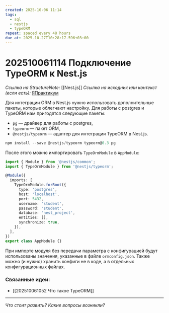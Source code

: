 ```yaml
---
created: 2025-10-06 11:14
tags:
  - sql
  - nestjs
  - typeORM
repeat: spaced every 48 hours
due_at: 2025-10-27T10:28:17.596+03:00
---
```

# 202510061114 Подключение TypeORM к Nest.js

*Ссылка на StructureNote:* [[Nest.js]]
*Ссылка на исходник или контекст (если есть):* [ЯПрактикум](https://practicum.yandex.ru/learn/backend-nodejs/courses/a4214ab0-2146-4152-b90e-651bf4c7ca5e/sprints/564244/topics/104f2765-a9c9-4617-8a5e-f21b675cf9b3/lessons/f9511df1-d552-45b6-acf8-0209593b1a02/)

Для интеграции ORM в Nest.js нужно использовать дополнительные пакеты, которые облегчают настройку. Для работы с postgres и TypeORM нам пригодятся следующие пакеты:

- `pg` — драйвер для работы с postgres,
- `typeorm` — пакет ORM,
- `@nestjs/typeorm` — адаптер для интеграции TypeORM в Nest.js.

```ts
npm install --save @nestjs/typeorm typeorm@0.3 pg
```

После этого можно импортировать `TypeOrmModule` в `AppModule`:

```ts
import { Module } from '@nestjs/common';
import { TypeOrmModule } from '@nestjs/typeorm';

@Module({
  imports: [
    TypeOrmModule.forRoot({
      type: 'postgres',
      host: 'localhost',
      port: 5432,
      username: 'student',
      password: 'student',
      database: 'nest_project',
      entities: [],
      synchronize: true,
    }),
  ],
})
export class AppModule {}
```

При импорте модуля без передачи параметра с конфигурацией будут использованы значения, указанные в файле `ormconfig.json`. Также можно (и нужно) хранить конфиги не в коде, а в отдельных конфигурационных файлах.

### Связанные идеи:

* [[202510061052 Что такое TypeORM]]

---

*Что стоит развить? Какие вопросы возникли?*
